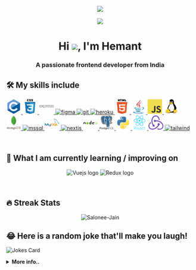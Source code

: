 
<p align="center">
  <img src="https://media4.giphy.com/media/iYXcwaknTi6bkd04M8/giphy.gif?cid=790b7611956e083d1b9d3d7ab383a96d0ef4c7e69f674fc0&rid=giphy.gif&ct=g">
</p>


<p align = "center">
  <a href="https://github.com/DenverCoder1/readme-typing-svg"><img src="https://readme-typing-svg.herokuapp.com?lines=Electrical+Communication+And+Engineering+Student;Frontend+Web+Developer;DSA%20|%20DevOps%20|%20OpenSource%20Enthusiast;Always%20learning%20new%20things&center=true&width=650&height=50"></a>
</p>

<h1 align="center">Hi  <img src="https://media.giphy.com/media/hvRJCLFzcasrR4ia7z/giphy.gif" width="25px">, I'm Hemant</h1>
<h3 align="center">A passionate frontend developer from India</h3>


## 🛠 My skills include 
<p align="left"> <a href="https://www.cprogramming.com/" target="_blank" rel="noreferrer"> <img src="https://raw.githubusercontent.com/devicons/devicon/master/icons/c/c-original.svg" alt="c" width="40" height="40"/> </a> <a href="https://www.w3schools.com/css/" target="_blank" rel="noreferrer"> <img src="https://raw.githubusercontent.com/devicons/devicon/master/icons/css3/css3-original-wordmark.svg" alt="css3" width="40" height="40"/> </a> <a href="https://expressjs.com" target="_blank" rel="noreferrer"> <img src="https://raw.githubusercontent.com/devicons/devicon/master/icons/express/express-original-wordmark.svg" alt="express" width="40" height="40"/> </a> <a href="https://www.figma.com/" target="_blank" rel="noreferrer"> <img src="https://www.vectorlogo.zone/logos/figma/figma-icon.svg" alt="figma" width="40" height="40"/> </a> <a href="https://git-scm.com/" target="_blank" rel="noreferrer"> <img src="https://www.vectorlogo.zone/logos/git-scm/git-scm-icon.svg" alt="git" width="40" height="40"/> </a> <a href="https://heroku.com" target="_blank" rel="noreferrer"> <img src="https://www.vectorlogo.zone/logos/heroku/heroku-icon.svg" alt="heroku" width="40" height="40"/> </a> <a href="https://www.w3.org/html/" target="_blank" rel="noreferrer"> <img src="https://raw.githubusercontent.com/devicons/devicon/master/icons/html5/html5-original-wordmark.svg" alt="html5" width="40" height="40"/> </a> <a href="https://www.java.com" target="_blank" rel="noreferrer"> <img src="https://raw.githubusercontent.com/devicons/devicon/master/icons/java/java-original.svg" alt="java" width="40" height="40"/> </a> <a href="https://developer.mozilla.org/en-US/docs/Web/JavaScript" target="_blank" rel="noreferrer"> <img src="https://raw.githubusercontent.com/devicons/devicon/master/icons/javascript/javascript-original.svg" alt="javascript" width="40" height="40"/> </a> <a href="https://www.linux.org/" target="_blank" rel="noreferrer"> <img src="https://raw.githubusercontent.com/devicons/devicon/master/icons/linux/linux-original.svg" alt="linux" width="40" height="40"/> </a> <a href="https://www.mongodb.com/" target="_blank" rel="noreferrer"> <img src="https://raw.githubusercontent.com/devicons/devicon/master/icons/mongodb/mongodb-original-wordmark.svg" alt="mongodb" width="40" height="40"/> </a> <a href="https://www.microsoft.com/en-us/sql-server" target="_blank" rel="noreferrer"> <img src="https://www.svgrepo.com/show/303229/microsoft-sql-server-logo.svg" alt="mssql" width="40" height="40"/> </a> <a href="https://www.mysql.com/" target="_blank" rel="noreferrer"> <img src="https://raw.githubusercontent.com/devicons/devicon/master/icons/mysql/mysql-original-wordmark.svg" alt="mysql" width="40" height="40"/> </a> <a href="https://nextjs.org/" target="_blank" rel="noreferrer"> <img src="https://cdn.worldvectorlogo.com/logos/nextjs-2.svg" alt="nextjs" width="40" height="40"/> </a> <a href="https://nodejs.org" target="_blank" rel="noreferrer"> <img src="https://raw.githubusercontent.com/devicons/devicon/master/icons/nodejs/nodejs-original-wordmark.svg" alt="nodejs" width="40" height="40"/> </a> <a href="https://www.postgresql.org" target="_blank" rel="noreferrer"> <img src="https://raw.githubusercontent.com/devicons/devicon/master/icons/postgresql/postgresql-original-wordmark.svg" alt="postgresql" width="40" height="40"/> </a> <a href="https://www.python.org" target="_blank" rel="noreferrer"> <img src="https://raw.githubusercontent.com/devicons/devicon/master/icons/python/python-original.svg" alt="python" width="40" height="40"/> </a> <a href="https://reactjs.org/" target="_blank" rel="noreferrer"> <img src="https://raw.githubusercontent.com/devicons/devicon/master/icons/react/react-original-wordmark.svg" alt="react" width="40" height="40"/> </a> <a href="https://redux.js.org" target="_blank" rel="noreferrer"> <img src="https://raw.githubusercontent.com/devicons/devicon/master/icons/redux/redux-original.svg" alt="redux" width="40" height="40"/> </a> <a href="https://tailwindcss.com/" target="_blank" rel="noreferrer"> <img src="https://www.vectorlogo.zone/logos/tailwindcss/tailwindcss-icon.svg" alt="tailwind" width="40" height="40"/> </a> </p>

<br/>

## 📖  What I am currently learning / improving on
<p align="center">
<img src="https://img.shields.io/badge/Vuejs-282C34?logo=Vue.js&logoColor=43B882" alt="Vuejs logo" title="Vue.js" height="25" />
<img src="https://img.shields.io/badge/Redux-282C34?logo=redux&logoColor=764ABC" alt="Redux logo" title="Redux" height="25" />
 </p>
 
<br/>
 
## 🔥 Streak Stats
<p align="center"><img src="https://github-readme-streak-stats.herokuapp.com/?user=hemantwasthere&theme=black-ice" alt="Salonee-Jain"  /></p>

## 😂 Here is a random joke that'll make you laugh!
![Jokes Card](https://readme-jokes.vercel.app/api)</center>

<details>
<summary><strong>More info..</strong></summary>

<br>

## 📬 Get in touch &nbsp; &nbsp; &nbsp; &nbsp; &nbsp; &nbsp; &nbsp; &nbsp; &nbsp; &nbsp; &nbsp; &nbsp; &nbsp; &nbsp; &nbsp; &nbsp; &nbsp; &nbsp; &nbsp; &nbsp; &nbsp; &nbsp; &nbsp; &nbsp; &nbsp; &nbsp; &nbsp; &nbsp; &nbsp; &nbsp; &nbsp; &nbsp; &nbsp; &nbsp; &nbsp; &nbsp; &nbsp; &nbsp; &nbsp; &nbsp; &nbsp; &nbsp; &nbsp; &nbsp; &nbsp; &nbsp; &nbsp; &nbsp; &nbsp; ![Profile View Counter](https://komarev.com/ghpvc/?username=hemantwasthere)

<p align="center">
<a href="https://twitter.com/hemantwasthere" target="blank"><img align="center" src="https://raw.githubusercontent.com/rahuldkjain/github-profile-readme-generator/master/src/images/icons/Social/twitter.svg" alt="hemantwasthere" height="30" width="40" /></a>
<a href="https://linkedin.com/in/hemantwasthere" target="blank"><img align="center" src="https://raw.githubusercontent.com/rahuldkjain/github-profile-readme-generator/master/src/images/icons/Social/linked-in-alt.svg" alt="hemantwasthere" height="30" width="40" /></a>
<a href="https://instagram.com/hemantwasthere" target="blank"><img align="center" src="https://raw.githubusercontent.com/rahuldkjain/github-profile-readme-generator/master/src/images/icons/Social/instagram.svg" alt="hemantwasthere" height="30" width="40" /></a>
</p>

## &#x1f4c8; My GitHub Stats
<p align="center">
<a href="https://github.com/hemantwasthere/hemantwasthere">
  <img align="center" src="https://github-readme-stats.vercel.app/api/top-langs/?username=hemantwasthere&theme=black-ice&title_color=ffffff&text_color=c9cacc&icon_color=2bbc8a&bg_color=1d1f21" />
</a>

<a href="https://github.com/hemantwasthere/hemantwasthere">
  <img align="center" src="https://github-readme-stats.vercel.app/api?username=hemantwasthere&show_icons=true&theme=black-ice&line_height=27&count_private=true&title_color=ffffff&text_color=c9cacc&icon_color=2bbc8a&bg_color=1d1f21" alt="natterstefan's GitHub Stats" />
</a>
<p/>

## 🧋 Support
<p><a href="https://www.buymeacoffee.com/xebec"> <img align="left" src="https://cdn.buymeacoffee.com/buttons/v2/default-yellow.png" height="50" width="210" alt="xebec" /></a>
</p>

<br>

<img height="120" alt="Thanks for visiting me" width="100%" src="https://raw.githubusercontent.com/BrunnerLivio/brunnerlivio/master/images/marquee.svg" />

</details>

